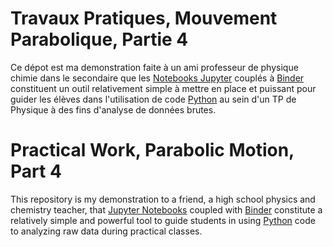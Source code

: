 # Travaux Pratiques, Mouvement Parabolique, Partie 4

Ce dépot est ma demonstration faite à un ami professeur de physique chimie dans le secondaire que les [Notebooks Jupyter](https://jupyter.org/) couplés à [Binder](https://mybinder.org/) constituent un outil relativement simple à mettre en place et puissant pour guider les élèves dans l'utilisation de code [Python](https://www.python.org/) au sein d'un TP de Physique à des fins d'analyse de données brutes.

# Practical Work, Parabolic Motion, Part 4

This repository is my demonstration to a friend, a high school physics and chemistry teacher, that [Jupyter Notebooks](https://jupyter.org/) coupled with [Binder](https://mybinder.org/) constitute a relatively simple and powerful tool to guide students in using [Python](https://www.python.org/) code to analyzing raw data during practical classes.